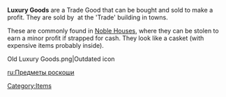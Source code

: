 **Luxury Goods** are a Trade Good that can be bought and sold to make a
profit. They are sold by [](Trade_Goods_Trader.md) at the 'Trade' building in
towns.

These are commonly found in [Noble Houses](Noble_House.md "wikilink"),
where they can be stolen to earn a minor profit if strapped for cash.
They look like a casket (with expensive items probably inside).

Old Luxury Goods.png\|Outdated icon

[ru:Предметы роскоши](ru:Предметы_роскоши "wikilink")

[Category:Items](Category:Items "wikilink")